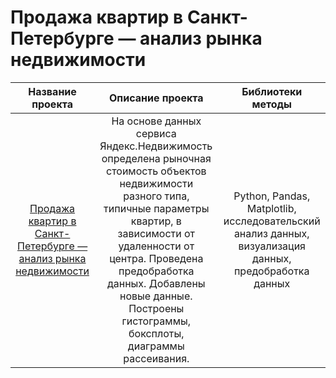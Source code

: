 # Продажа квартир в Санкт-Петербурге — анализ рынка недвижимости






|                                                                                     Название проекта                                                                                     	|                                                                                                                                           Описание проекта                                                                                                                                          	|                                            Библиотеки методы                                           	|
|:----------------------------------------------------------------------------------------------------------------------------------------------------------------------------------------:	|:---------------------------------------------------------------------------------------------------------------------------------------------------------------------------------------------------------------------------------------------------------------------------------------------------:	|:------------------------------------------------------------------------------------------------------:	|
| [Продажа квартир в Санкт-Петербурге — анализ рынка недвижимости](https://github.com/Zelenenykiy/Portfolio/blob/main/Real%20estate%20market%20research/real_estate_market_research.ipynb) 	| На основе данных сервиса Яндекс.Недвижимость определена рыночная стоимость объектов недвижимости разного типа, типичные параметры квартир, в зависимости от удаленности от центра. Проведена предобработка данных. Добавлены новые данные. Построены гистограммы, боксплоты, диаграммы рассеивания. 	| Python, Pandas, Matplotlib, исследовательский анализ данных, визуализация данных, предобработка данных 	|
